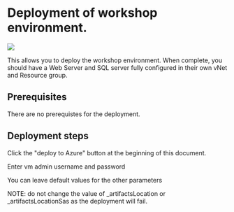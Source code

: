 # Deployment of workshop environment.

<a href="https://portal.azure.com/#create/Microsoft.Template/uri/https%3A%2F%2Fraw.githubusercontent.com%2Fkarlrissland%2FAppWorkshop%2FWorkshop%2FIaaS2PaaSWeb%2FEnvironments%2FWorkshopEnv.json" target="_blank">
    <img src="http://azuredeploy.net/deploybutton.png"/>
</a>

This allows you to deploy the workshop environment.  When complete, you should have a Web Server and SQL server fully configured in their own vNet and Resource group.

## Prerequisites

There are no prerequistes for the deployment.

## Deployment steps

Click the "deploy to Azure" button at the beginning of this document.

Enter vm admin username and password

You can leave default values for the other parameters

NOTE: do not change the value of _artifactsLocation or _artifactsLocationSas as the deployment will fail.